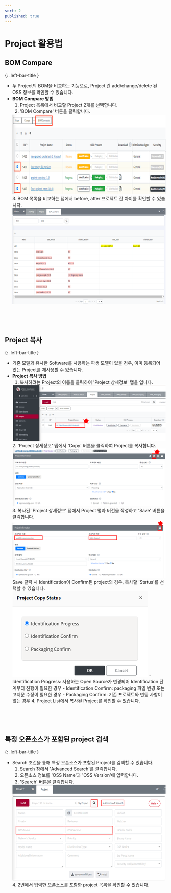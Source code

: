 ```yaml
---
sort: 2
published: true
---
```


# Project 활용법 

## BOM Compare
{: .left-bar-title }  
- 두 Project의 BOM을 비교하는 기능으로, Project 간 add/change/delete 된 OSS 정보를 확인할 수 있습니다.  
- **BOM Compare 방법**  
    1. Project 목록에서 비교할 Project 2개를 선택합니다.    
    2. 'BOM Compare' 버튼을 클릭합니다.    
   <img src="../../images/project/bom_compare/bom_compare_how.png" width="700px" height="250px" alt="BOMCompare" class="styled-image">  
    3. BOM 목록을 비교하는 탭에서 before, after 프로젝트 간 차이를 확인할 수 있습니다.    
   <img src="../../images/project/bom_compare/bom_compare_result.png" width="700px" height="300px" alt="BOMCompareReuslt" class="styled-image">  
<br><br><br>

## Project 복사   
{: .left-bar-title } 
- 기존 모델과 유사한 Software를 사용하는 파생 모델이 있을 경우, 이미 등록되어 있는 Project를 재사용할 수 있습니다.  
- **Project 복사 방법**  
    1. 복사하려는 Project의 이름을 클릭하여 'Project 상세정보' 탭을 엽니다.     
    <img src="../../images/project/project_copy/project_copy_1.png" alt="ProjectCopy_1" class="styled-image">    
    2. 'Project 상세정보' 탭에서 'Copy' 버튼을 클릭하여 Project를 복사합니다.      
    <img src="../../images/project/project_copy/project_copy_2.png" alt="ProjectCopy_2" class="styled-image">    
    3. 복사된 'Project 상세정보' 탭에서 Project 명과 버전을 작성하고 'Save' 버튼을 클릭합니다.     
    <img src="../../images/project/project_copy/project_copy_3.png" alt="ProjectCopy_3" class="styled-image">  
    Save 클릭 시 Identification이 Confirm된 project의 경우, 복사할 'Status'를 선택할 수 있습니다. 
    <img src="../../images/project/project_copy/project_copy_4.png" alt="ProjectCopy_4" class="styled-image">
    - Identification Progress: 사용하는 Open Source가 변경되어 Identification 단계부터 진행이 필요한 경우  
    - Identification Confirm: packaging 파일 변경 또는 고지문 수정이 필요한 경우  
    - Packaging Confirm: 기존 프로젝트와 변동 사항이 없는 경우  
    4. Project List에서 복사된 Project를 확인할 수 있습니다.    
<br><br><br>


## 특정 오픈소스가 포함된 project 검색  
{: .left-bar-title }  
- Search 조건을 통해 특정 오픈소스가 포함된 Project를 검색할 수 있습니다.    
    1. Search 창에서 'Advanced Search'를 클릭합니다.    
    2. 오픈소스 정보를 'OSS Name'과 'OSS Version'에 입력합니다.    
    3. 'Search' 버튼을 클릭합니다.    
    <img src="../../images/project/search/search.png" width="700px" height="300px" alt="Search" class="styled-image">    
    4. 2번에서 입력한 오픈소스를 포함한 project 목록을 확인할 수 있습니다.    
    
